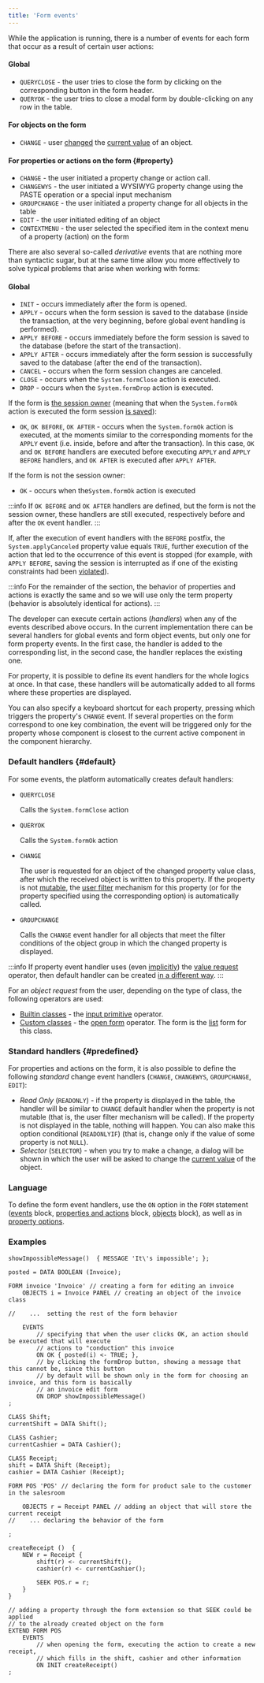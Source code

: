```yaml
---
title: 'Form events'
---
```


While the application is running, there is a number of events for each form that occur as a result of certain user actions:

#### Global

-   `QUERYCLOSE` - the user tries to close the form by clicking on the corresponding button in the form header.
-   `QUERYOK` - the user tries to close a modal form by double-clicking on any row in the table.

#### For objects on the form

-   `CHANGE` - user [changed](Interactive_view.md#objects) the [current value](Form_structure.md#currentObject) of an object.

#### For properties or actions on the form {#property}

-   `CHANGE` - the user initiated a property change or action call.
-   `CHANGEWYS` - the user initiated a WYSIWYG property change using the PASTE operation or a special input mechanism 
-   `GROUPCHANGE` - the user initiated a property change for all objects in the table
-   `EDIT` - the user initiated editing of an object
-   `CONTEXTMENU` - the user selected the specified item in the context menu of a property (action) on the form

There are also several so-called *derivative* events that are nothing more than syntactic sugar, but at the same time allow you more effectively to solve typical problems that arise when working with forms:

#### Global

-   `INIT` - occurs immediately after the form is opened.
-   `APPLY` - occurs when the form session is saved to the database (inside the transaction, at the very beginning, before global event handling is performed).
-   `APPLY BEFORE` - occurs immediately before the form session is saved to the database (before the start of the transaction).
-   `APPLY AFTER` - occurs immediately after the form session is successfully saved to the database (after the end of the transaction).
-   `CANCEL` - occurs when the form session changes are canceled.
-   `CLOSE` - occurs when the `System.formClose` action is executed.
-   `DROP` - occurs when the `System.formDrop` action is executed.


If the form is [the session owner](Interactive_view.md#owner) (meaning that when the `System.formOk` action is executed the form session [is saved](Apply_changes_APPLY.md)):

-   `OK`, `OK BEFORE`, `OK AFTER` - occurs when the `System.formOk` action is executed, at the moments similar to the corresponding moments for the `APPLY` event (i.e. inside, before and after the transaction). In this case, `OK` and `OK BEFORE` handlers are executed before executing `APPLY` and `APPLY BEFORE` handlers, and `OK AFTER` is executed after `APPLY AFTER`.

If the form is not the session owner:

-   `OK` - occurs when the`System.formOk` action is executed

:::info
If `OK BEFORE` and `OK AFTER` handlers are defined, but the form is not the session owner, these handlers are still executed, respectively before and after the `OK` event handler.
:::

If, after the execution of event handlers with the `BEFORE` postfix, the `System.applyCanceled` property value equals `TRUE`, further execution of the action that led to the occurrence of this event is stopped (for example, with `APPLY BEFORE`, saving the session is interrupted as if one of the existing constraints had been [violated](Constraints.md)).


:::info
For the remainder of the section, the behavior of properties and actions is exactly the same and so we will use only the term property (behavior is absolutely identical for actions).
:::

The developer can execute certain actions (*handlers*) when any of the events described above occurs. In the current implementation there can be several handlers for global events and form object events, but only one for form property events. In the first case, the handler is added to the corresponding list, in the second case, the handler replaces the existing one.

For property, it is possible to define its event handlers for the whole logics at once. In that case, these handlers will be automatically added to all forms where these properties are displayed.

<a className="lsdoc-anchor" id="keyboard"/>

You can also specify a keyboard shortcut for each property, pressing which triggers the property's `CHANGE` event. If several properties on the form correspond to one key combination, the event will be triggered only for the property whose component is closest to the current active component in the component hierarchy.

### Default handlers {#default}

For some events, the platform automatically creates default handlers:

- `QUERYCLOSE`

    Calls the `System.formClose` action

- `QUERYOK`

    Calls the `System.formOk` action

- `CHANGE`

    The user is requested for an object of the changed property value class, after which the received object is written to this property. If the property is not [mutable](Property_change_CHANGE.md#changeable), the [user filter](Interactive_view.md#userfilters) mechanism for this property (or for the property specified using the corresponding option) is automatically called.

- `GROUPCHANGE`

    Calls the `CHANGE` event handler for all objects that meet the filter conditions of the object group in which the changed property is displayed. 


:::info
If property event handler uses (even [implicitly](Value_request_REQUEST.md#implicit)) the [value request](Value_request_REQUEST.md) operator, then default handler can be created [in a different way](Value_request_REQUEST.md#defaultChange).
:::

<a className="lsdoc-anchor" id="queryValue"/>

For an *object request* from the user, depending on the type of class, the following operators are used:

-   [Builtin classes](Built-in_classes.md) - the [input primitive](Primitive_input_INPUT.md) operator.
-   [Custom classes](User_classes.md) - the [open form](In_an_interactive_view_SHOW_DIALOG.md) operator. The form is the [list](Interactive_view.md#edtClass) form for this class. 

### Standard handlers {#predefined}

For properties and actions on the form, it is also possible to define the following *standard* change event handlers (`CHANGE`, `CHANGEWYS`, `GROUPCHANGE`, `EDIT`): 

-   *Read Only* (`READONLY`) - if the property is displayed in the table, the handler will be similar to `CHANGE` default handler when the property is not mutable (that is, the user filter mechanism will be called). If the property is not displayed in the table, nothing will happen. You can also make this option conditional (`READONLYIF`) (that is, change only if the value of some property is not `NULL`).
-   *Selector* (`SELECTOR`) - when you try to make a change, a dialog will be shown in which the user will be asked to change the [current value](Form_structure.md#currentObject) of the object.

### Language

To define the form event handlers, use the `ON` option in the `FORM` statement ([events](Event_block.md) block, [properties and actions](Properties_and_actions_block.md) block, [objects](Object_blocks.md#objects) block), as well as in [property options](Property_options.md). 

### Examples

```lsf
showImpossibleMessage()  { MESSAGE 'It\'s impossible'; };

posted = DATA BOOLEAN (Invoice);

FORM invoice 'Invoice' // creating a form for editing an invoice
    OBJECTS i = Invoice PANEL // creating an object of the invoice class

//    ...  setting the rest of the form behavior

    EVENTS
        // specifying that when the user clicks OK, an action should be executed that will execute
        // actions to "conduction" this invoice
        ON OK { posted(i) <- TRUE; }, 
        // by clicking the formDrop button, showing a message that this cannot be, since this button 
        // by default will be shown only in the form for choosing an invoice, and this form is basically 
        // an invoice edit form
        ON DROP showImpossibleMessage() 
;

CLASS Shift;
currentShift = DATA Shift();

CLASS Cashier;
currentCashier = DATA Cashier();

CLASS Receipt;
shift = DATA Shift (Receipt);
cashier = DATA Cashier (Receipt);

FORM POS 'POS' // declaring the form for product sale to the customer in the salesroom

    OBJECTS r = Receipt PANEL // adding an object that will store the current receipt
//    ... declaring the behavior of the form

;

createReceipt ()  {
    NEW r = Receipt {
        shift(r) <- currentShift();
        cashier(r) <- currentCashier();

        SEEK POS.r = r;
    }
}

// adding a property through the form extension so that SEEK could be applied
// to the already created object on the form
EXTEND FORM POS 
    EVENTS
        // when opening the form, executing the action to create a new receipt,
        // which fills in the shift, cashier and other information
        ON INIT createReceipt() 
;
```

  
